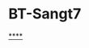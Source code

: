 # BT-Sangt7
[****](https://drive.google.com/drive/folders/1hrq5aoWHYz6Bu4yyLzciJlRgy6fQ_iLh?usp=sharing)
